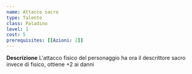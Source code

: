 ```yaml
---
name: Attacco sacro
type: Talento
class: Paladino
level: 1
cost: 5
prerequisites: [[Azioni: 2]]
---
```


**Descrizione**
L'attacco fisico del personaggio ha ora il descrittore sacro invece di fisico,
ottiene +2 ai danni